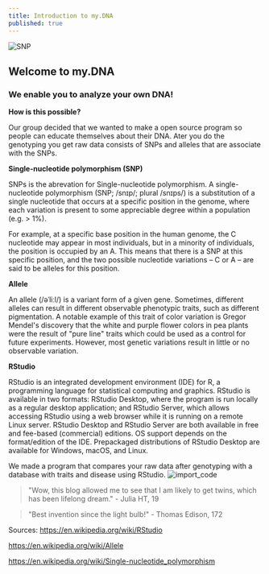 ```yaml
---
title: Introduction to my.DNA
published: true
---
```

![SNP](/myDNA/img/snp.png)

## Welcome to my.DNA

###  We enable you to analyze your own DNA!

**How is this possible?**

 Our group decided that we wanted to make a open source program so people can educate themselves about their DNA. Ater you do the genotyping you get raw data consists of SNPs and alleles that are associate with the SNPs.
 
 **Single-nucleotide polymorphism (SNP)**
 
 SNPs is the abrevation for Single-nucleotide polymorphism. A single-nucleotide polymorphism (SNP; /snɪp/; plural /snɪps/) is a substitution of a single nucleotide that occurs at a specific position in the genome, where each variation is present to some appreciable degree within a population (e.g. > 1%).
 
 For example, at a specific base position in the human genome, the C nucleotide may appear in most individuals, but in a minority of individuals, the position is occupied by an A. This means that there is a SNP at this specific position, and the two possible nucleotide variations – C or A – are said to be alleles for this position.

**Allele**

An allele (/əˈliːl/) is a variant form of a given gene. Sometimes, different alleles can result in different observable phenotypic traits, such as different pigmentation. A notable example of this trait of color variation is Gregor Mendel's discovery that the white and purple flower colors in pea plants were the result of "pure line" traits which could be used as a control for future experiments. However, most genetic variations result in little or no observable variation.

**RStudio**

RStudio is an integrated development environment (IDE) for R, a programming language for statistical computing and graphics. RStudio is available in two formats: RStudio Desktop, where the program is run locally as a regular desktop application; and RStudio Server, which allows accessing RStudio using a web browser while it is running on a remote Linux server. RStudio Desktop and RStudio Server are both available in free and fee-based (commercial) editions. OS support depends on the format/edition of the IDE. Prepackaged distributions of RStudio Desktop are available for Windows, macOS, and Linux.

We made a program that compares your raw data after genotyping with a database with traits and disease using RStudio. 
![import_code](/myDNA/img/)


> "Wow, this blog allowed me to see that I am likely to get twins, which has been lifelong dream." - Julia HT, 19

> "Best invention since the light bulb!" - Thomas Edison, 172

Sources: https://en.wikipedia.org/wiki/RStudio

https://en.wikipedia.org/wiki/Allele

https://en.wikipedia.org/wiki/Single-nucleotide_polymorphism
